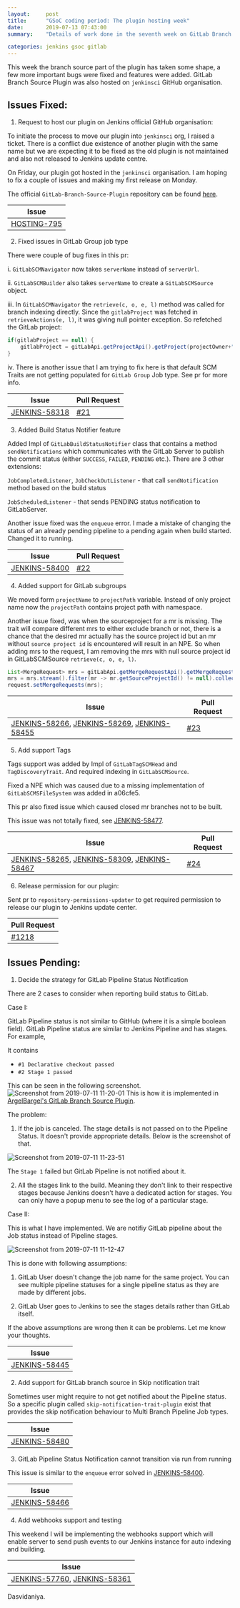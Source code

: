 ```yaml
---
layout:     post
title:      "GSoC coding period: The plugin hosting week"
date:       2019-07-13 07:43:00
summary:    "Details of work done in the seventh week on GitLab Branch Source"

categories: jenkins gsoc gitlab
---
```


This week the branch source part of the plugin has taken some shape, a few more important bugs were fixed and features were added. GitLab Branch Source Plugin was also hosted on `jenkinsci` GitHub organisation.

## Issues Fixed:

1) Request to host our plugin on Jenkins official GitHub organisation:

To initiate the process to move our plugin into `jenkinsci` org, I raised a ticket. There is a conflict due existence of another plugin with the same name but we are expecting it to be fixed as the old plugin is not maintained and also not released to Jenkins update centre.

On Friday, our plugin got hosted in the `jenkinsci` organisation. I am hoping to fix a couple of issues and making my first release on Monday.

The official `GitLab-Branch-Source-Plugin` repository can be found [here](https://github.com/jenkinsci/gitlab-branch-source-plugin/).

|  Issue 	|
|---	    |
|[HOSTING-795](https://issues.jenkins-ci.org/browse/HOSTING-795) |

2) Fixed issues in GitLab Group job type

There were couple of bug fixes in this pr:

i. `GitLabSCMNavigator` now takes `serverName` instead of `serverUrl`.

ii. `GitLabSCMBuilder` also takes `serverName` to create a `GitLabSCMSource` object.

iii. In `GitLabSCMNavigator` the `retrieve(c, o, e, l)` method was called for branch indexing directly. Since the `gitlabProject` was fetched in `retrieveActions(e, l)`, it was giving null pointer exception. So refetched the GitLab project:

```java
if(gitlabProject == null) {
    gitlabProject = gitLabApi.getProjectApi().getProject(projectOwner+"/"+project);
}
```

iv. There is another issue that I am trying to fix here is that default SCM Traits are not getting populated for `GitLab Group` Job type. See pr for more info.

|  Issue 	|   Pull Request	| 
|---	    |---	            |
|[JENKINS-58318](https://issues.jenkins-ci.org/browse/JENKINS-58318) | [#21](https://github.com/baymac/gitlab-branch-source-plugin/pull/21)

3) Added Build Status Notifier feature

Added Impl of `GitLabBuildStatusNotifier` class that contains a method `sendNotifications` which communicates with the GitLab Server to publish the commit status (either `SUCCESS`, `FAILED`, `PENDING` etc.). There are 3 other extensions:

`JobCompletedListener`, `JobCheckOutListener` - that call `sendNotification` method based on the build status 

`JobScheduledListener` - that sends PENDING status notification to GitLabServer.

Another issue fixed was the `enqueue` error. I made a mistake of changing the status of an already pending pipeline to a pending again when build started. Changed it to running. 

|  Issue 	|   Pull Request	| 
|---	    |---	            |
|[JENKINS-58400](https://issues.jenkins-ci.org/browse/JENKINS-58400) | [#22](https://github.com/baymac/gitlab-branch-source-plugin/pull/22)

4) Added support for GitLab subgroups

We moved form `projectName` to `projectPath` variable. Instead of only project name now the `projectPath` contains project path with namespace.

Another issue fixed, was when the sourceproject for a mr is missing. The trait will compare different mrs to either exclude branch or not, there is a chance that the desired mr actually has the source project id but an mr without `source project id` is encountered will result in an NPE. So when adding mrs to the request, I am removing the mrs with null source project id in GitLabSCMSource `retrieve(c, o, e, l)`.

```java
List<MergeRequest> mrs = gitLabApi.getMergeRequestApi().getMergeRequests(gitlabProject);
mrs = mrs.stream().filter(mr -> mr.getSourceProjectId() != null).collect(Collectors.toList());
request.setMergeRequests(mrs);
```

|  Issue 	|   Pull Request	| 
|---	    |---	            |
|[JENKINS-58266](https://issues.jenkins-ci.org/browse/JENKINS-58266), [JENKINS-58269](https://issues.jenkins-ci.org/browse/JENKINS-58269), [JENKINS-58455](https://issues.jenkins-ci.org/browse/JENKINS-58455) | [#23](https://github.com/baymac/gitlab-branch-source-plugin/pull/23)


5) Add support Tags

Tags support was added by Impl of `GitLabTagSCMHead` and `TagDiscoveryTrait`. And required indexing in `GitLabSCMSource`.

Fixed a NPE which was caused due to a missing implementation of `GitLabSCMSFileSystem` was added in 
a06cfe5.

This pr also fixed issue which caused closed mr branches not to be built.

This issue was not totally fixed, see [JENKINS-58477](https://issues.jenkins-ci.org/browse/JENKINS-58477).

|  Issue 	|   Pull Request	| 
|---	    |---	            |
|[JENKINS-58265](https://issues.jenkins-ci.org/browse/JENKINS-58265), [JENKINS-58309](https://issues.jenkins-ci.org/browse/JENKINS-58309), [JENKINS-58467](https://issues.jenkins-ci.org/browse/JENKINS-58467) | [#24](https://github.com/baymac/gitlab-branch-source-plugin/pull/24)

6) Release permission for our plugin:

Sent pr to `repository-permissions-updater` to get required permission to release our plugin to Jenkins update center.

|  Pull Request 	| 
|---	    |
|[#1218](https://github.com/jenkins-infra/repository-permissions-updater/pull/1218) | 

## Issues Pending:

1) Decide the strategy for GitLab Pipeline Status Notification

There are 2 cases to consider when reporting build status to GitLab.

Case I:

GitLab Pipeline status is not similar to GitHub (where it is a simple boolean field). GitLab Pipeline status are similar to Jenkins Pipeline and has stages. For example,

It contains
* `#1 Declarative checkout passed`
* `#2 Stage 1 passed`

This can be seen in the following screenshot.
![Screenshot from 2019-07-11 11-20-01](https://user-images.githubusercontent.com/23079344/61025323-f7a63980-a3cd-11e9-9915-cacfbc1e027f.png)
This is how it is implemented in [ArgelBargel's GitLab Branch Source Plugin](https://github.com/Argelbargel/gitlab-branch-source-plugin/).

The problem:

1. If the job is canceled. The stage details is not passed on to the Pipeline Status. It doesn't provide appropriate details. Below is the screenshot of that.

![Screenshot from 2019-07-11 11-23-51](https://user-images.githubusercontent.com/23079344/61025497-97fc5e00-a3ce-11e9-882b-8e530da63bc6.png)

The `Stage 1` failed but GitLab Pipeline is not notified about it.

2. All the stages link to the build. Meaning they don't link to their respective stages because Jenkins doesn't have a dedicated action for stages. You can only have a popup menu to see the log of a particular stage.

Case II:

This is what I have implemented. We are notifiy GitLab pipeline about the Job status instead of Pipeline stages.

![Screenshot from 2019-07-11 11-12-47](https://user-images.githubusercontent.com/23079344/61025884-aa2acc00-a3cf-11e9-9c55-d6d25406188d.png)

This is done with following assumptions:

1. GitLab User doesn't change the job name for the same project. You can see multiple pipeline statuses for a single pipeline status as they are made by different jobs.

2. GitLab User goes to Jenkins to see the stages details rather than GitLab itself.

If the above assumptions are wrong then it can be problems. Let me know your thoughts.

|  Issue 	| 
|---	    |
|[JENKINS-58445](https://issues.jenkins-ci.org/browse/JENKINS-58445) | 

2) Add support for GitLab branch source in Skip notification trait

Sometimes user might require to not get notified about the Pipeline status. So a specific plugin called `skip-notification-trait-plugin` exist that provides the skip notification behaviour to Multi Branch Pipeline Job types.

|  Issue 	| 
|---	    |
|[JENKINS-58480](https://issues.jenkins-ci.org/browse/JENKINS-58480) | 

3) GitLab Pipeline Status Notification cannot transition via run from running

This issue is similar to the `enqueue` error solved in [JENKINS-58400](https://issues.jenkins-ci.org/browse/JENKINS-58400). 

|  Issue 	| 
|---	    |
|[JENKINS-58466](https://issues.jenkins-ci.org/browse/JENKINS-58466) | 

4) Add webhooks support and testing

This weekend I will be implementing the webhooks support which will enable server to send push events to our Jenkins instance for auto indexing and building.

|  Issue 	| 
|---	    |
|[JENKINS-57760](https://issues.jenkins-ci.org/browse/JENKINS-57760), [JENKINS-58361](https://issues.jenkins-ci.org/browse/JENKINS-58361) |

Dasvidaniya.